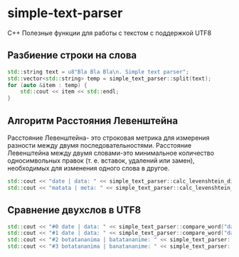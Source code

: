 # simple-text-parser

С++ Полезные функции для работы с текстом с поддержкой UTF8

## Разбиение строки на слова

```cpp
std::string text = u8"Bla Bla Bla\n. Simple text parser";
std::vector<std::string> temp = simple_text_parser::split(text);
for (auto &item : temp) {
	std::cout << item << std::endl;
}
```

## Алгоритм Расстояния Левенштейна

Расстояние Левенштейна- это строковая метрика для измерения разности между двумя последовательностями. Расстояние Левенштейна между двумя словами-это минимальное количество односимвольных правок (т. е. вставок, удалений или замен), необходимых для изменения одного слова в другое. 

```cpp
std::cout << "date | data: " << simple_text_parser::calc_levenshtein_distance("date", "data") << std::endl;
std::cout << "matata | meta: " << simple_text_parser::calc_levenshtein_distance("matata", "meta") << std::endl;
```

## Сравнение двухслов в UTF8

```cpp
std::cout << "#0 date | data: " << simple_text_parser::compare_word("date", "data", 0) << std::endl;
std::cout << "#1 date | data: " << simple_text_parser::compare_word("date", "data", 0.1) << std::endl;
std::cout << "#2 botatananima | batatananime: " << simple_text_parser::compare_word("botatananima", "batatananime", 0.15) << std::endl;
std::cout << "#3 botatananima | banatananime: " << simple_text_parser::compare_word("botatananima", "banatananime", 0.15) << std::endl;
```